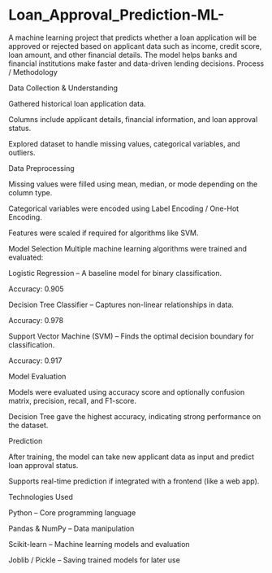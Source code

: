 # Loan_Approval_Prediction-ML-
A machine learning project that predicts whether a loan application will be approved or rejected based on applicant data such as income, credit score, loan amount, and other financial details. The model helps banks and financial institutions make faster and data-driven lending decisions.
Process / Methodology

Data Collection & Understanding

Gathered historical loan application data.

Columns include applicant details, financial information, and loan approval status.

Explored dataset to handle missing values, categorical variables, and outliers.

Data Preprocessing

Missing values were filled using mean, median, or mode depending on the column type.

Categorical variables were encoded using Label Encoding / One-Hot Encoding.

Features were scaled if required for algorithms like SVM.

Model Selection
Multiple machine learning algorithms were trained and evaluated:

Logistic Regression – A baseline model for binary classification.

Accuracy: 0.905

Decision Tree Classifier – Captures non-linear relationships in data.

Accuracy: 0.978

Support Vector Machine (SVM) – Finds the optimal decision boundary for classification.

Accuracy: 0.917

Model Evaluation

Models were evaluated using accuracy score and optionally confusion matrix, precision, recall, and F1-score.

Decision Tree gave the highest accuracy, indicating strong performance on the dataset.

Prediction

After training, the model can take new applicant data as input and predict loan approval status.

Supports real-time prediction if integrated with a frontend (like a web app).

Technologies Used

Python – Core programming language

Pandas & NumPy – Data manipulation

Scikit-learn – Machine learning models and evaluation

Joblib / Pickle – Saving trained models for later use
